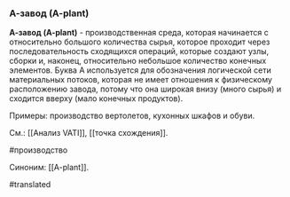 ### А-завод (A-plant)

**А-завод (A-plant)** - производственная среда, которая начинается с относительно большого количества сырья, которое проходит через последовательность сходящихся операций, которые создают узлы, сборки и, наконец, относительно небольшое количество конечных элементов. Буква A используется для обозначения логической сети материальных потоков, которая не имеет отношения к физическому расположению завода, потому что она широкая внизу (много сырья) и сходится вверху (мало конечных продуктов).

Примеры: производство вертолетов, кухонных шкафов и обуви.

См.: [[Анализ VATI]], [[точка схождения]].

#производство

Синоним: [[A-plant]].

#translated
